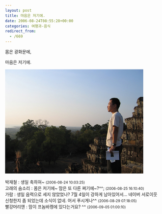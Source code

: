 ```yaml
---
layout: post
title: 마음은 저기에.
date: 2006-08-24T08:55:28+00:00
categories: 여행과-음식
redirect_from:
  - /669
---
```


몸은 광화문에,

마음은 저기에.

![ ](/assets/media/uploads_2006_08_2005_01_12_11_07_38.jpg)
<div id=comments>
<div class=comment>
<!--- cmt:1070 --->
<!--- mail: --->
<!--- parent:0 --->
박재철 : 
생일 축하혀~
 <small>(2006-08-24 10:03:25)</small>
</div>
<div class=comment>
<!--- cmt:1071 --->
<!--- mail: --->
<!--- parent:0 --->
고래의 숨소리 : 
몸은 저기에~ 맘은 또 다른 쩌기에~?^^;
 <small>(2006-08-25 16:10:40)</small>
</div>
<div class=comment>
<!--- cmt:1072 --->
<!--- mail: --->
<!--- parent:0 --->
가람 : 
생일 음력으로 세지 않았었나? 7월 4일이 강하게 남아있어서... 네이버 서로이웃 신청한지 좀 되었는데 소식이 없네. 어서 푸시게나^^
 <small>(2006-08-29 07:18:05)</small>
</div>
<div class=comment>
<!--- cmt:1073 --->
<!--- mail: --->
<!--- parent:0 --->
빨강머리앤 : 
맘이 프놈바켕에 있다는거요?
^^
 <small>(2006-09-05 01:00:10)</small>
</div>
</div>
